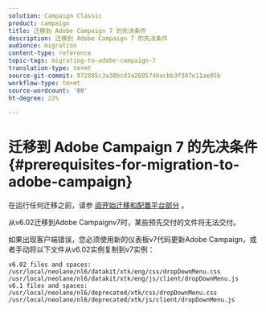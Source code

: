 ```yaml
---
solution: Campaign Classic
product: campaign
title: 迁移到 Adobe Campaign 7 的先决条件
description: 迁移到 Adobe Campaign 7 的先决条件
audience: migration
content-type: reference
topic-tags: migrating-to-adobe-campaign-7
translation-type: tm+mt
source-git-commit: 972885c3a38bcd3a260574bacbb3f507e11ae05b
workflow-type: tm+mt
source-wordcount: '80'
ht-degree: 22%

---
```



# 迁移到 Adobe Campaign 7 的先决条件{#prerequisites-for-migration-to-adobe-campaign}

在运行任何迁移之前，请参 [阅开始迁移](../../migration/using/before-starting-migration.md)[和配置平台部分](../../migration/using/configuring-your-platform.md) 。

从v6.02迁移到Adobe Campaignv7时，某些预先交付的文件将无法交付。

如果出现客户端错误，您必须使用新的仪表板v7代码更新Adobe Campaign，或者手动将以下文件从v6.02实例复制到v7实例：

```
v6.02 files and spaces:
/usr/local/neolane/nl6/datakit/xtk/eng/css/dropDownMenu.css
/usr/local/neolane/nl6/datakit/xtk/eng/js/client/dropDownMenu.js
v6.1 files and spaces:
/usr/local/neolane/nl6/deprecated/xtk/css/dropDownMenu.css
/usr/local/neolane/nl6/deprecated/xtk/js/client/dropDownMenu.js  
```
